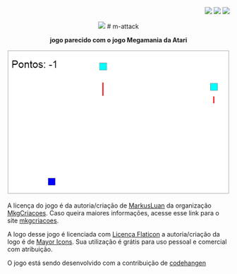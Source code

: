 <p align="right">
<img src="https://img.shields.io/badge/HTML-239120?style=for-the-badge&logo=html5&logoColor=white"/> 
<img src="https://img.shields.io/badge/JavaScript-F7DF1E?style=for-the-badge&logo=javascript&logoColor=black"/> 
<img src="https://img.shields.io/badge/CSS-239120?&style=for-the-badge&logo=css3&logoColor=white"/> 
</p>

<p align="center">
<img src="https://cdn-icons-png.flaticon.com/512/5442/5442086.png" width="80px"/> # m-attack
</p>

<p align="center">
<b> jogo parecido com o jogo Megamania da Atari </b>
</p>

<p align="center">
<img src="./img/img1.png"/>   
</p>


A licença do jogo é da autoria/criação de [MarkusLuan](https://github.com/MarkusLuan) da organização [MkgCriacoes](https://github.com/MkgCriacoes/). Caso queira maiores informações, acesse esse link para o site [mkgcriacoes](https://mkgcriacoes.com.br/).

A logo desse jogo é licenciada com [Licença Flaticon](https://www.flaticon.com/br/icone-gratis/area_5442086) a autoria/criação da logo é de [Mayor Icons](https://www.flaticon.com/br/autores/mayor-icons). Sua utilização é grátis para uso pessoal e comercial com atribuição.

O jogo está sendo desenvolvido com a contribuição de [codehangen](https://github.com/codehangen)
